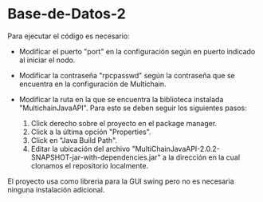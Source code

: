 # Base-de-Datos-2

Para ejecutar el código es necesario:

- Modificar el puerto "port" en la configuración según en puerto indicado al iniciar el nodo.
- Modificar la contraseña "rpcpasswd" según la contraseña que se encuentra en la configuración de Multichain.
- Modificar la ruta en la que se encuentra la biblioteca instalada "MultichainJavaAPI". Para esto se deben seguir los siguientes pasos:
  
  1. Click derecho sobre el proyecto en el package manager.
  2. Click a la última opción "Properties".
  3. Click en "Java Build Path".
  4. Editar la ubicación del archivo "MultiChainJavaAPI-2.0.2-SNAPSHOT-jar-with-dependencies.jar" a la dirección en la cual clonamos el repositorio localmente.
  
El proyecto usa como libreria para la GUI swing pero no es necesaria ninguna instalación adicional.

